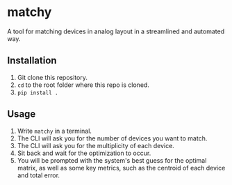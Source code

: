 # matchy

A tool for matching devices in analog layout in a streamlined and automated way.

## Installation

1. Git clone this repository.
2. `cd` to the root folder where this repo is cloned.
3. `pip install .`

## Usage

1. Write `matchy` in a terminal.
2. The CLI will ask you for the number of devices you want to match.
3. The CLI will ask you for the multiplicity of each device.
4. Sit back and wait for the optimization to occur.
5. You will be prompted with the system's best guess for the optimal matrix, as well as some key metrics, such as the centroid of each device and total error.
